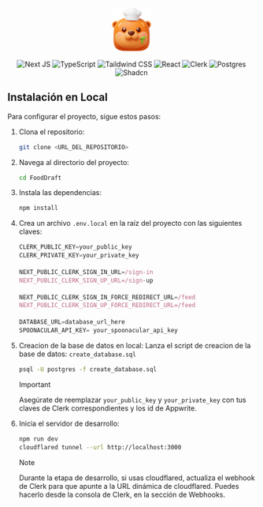 <p align="center">
  <img src="src/images/Logo.png" alt="Logo" width="80">
</p>

<div align="center">

![Next JS](https://img.shields.io/badge/Next-black?style=for-the-badge&logo=next.js&logoColor=white)
![TypeScript](https://img.shields.io/badge/typescript-%23007ACC.svg?style=for-the-badge&logo=typescript&logoColor=white)
![Taildwind CSS](https://img.shields.io/badge/tailwindcss-%2338B2AC.svg?style=for-the-badge&logo=tailwind-css&logoColor=white)
![React](https://img.shields.io/badge/react-%2320232a.svg?style=for-the-badge&logo=react&logoColor=%2361DAFB)
![Clerk](https://img.shields.io/badge/Clerk-indigo?style=for-the-badge&logo=clerk&logoColor=white)
![Postgres](https://img.shields.io/badge/postgres-%23316192.svg?style=for-the-badge&logo=postgresql&logoColor=white)
![Shadcn](https://img.shields.io/badge/shadcn-%23FF0000.svg?style=for-the-badge&logo=shadcn&logoColor=white)

</div>

## Instalación en Local

Para configurar el proyecto, sigue estos pasos:

1. Clona el repositorio:
    ```bash
    git clone <URL_DEL_REPOSITORIO>
    ```

2. Navega al directorio del proyecto:
    ```bash
    cd FoodDraft
    ```

3. Instala las dependencias:
    ```bash
    npm install
    ```

4. Crea un archivo `.env.local` en la raíz del proyecto con las siguientes claves:
    ```typescript
    CLERK_PUBLIC_KEY=your_public_key
    CLERK_PRIVATE_KEY=your_private_key

    NEXT_PUBLIC_CLERK_SIGN_IN_URL=/sign-in
    NEXT_PUBLIC_CLERK_SIGN_UP_URL=/sign-up

    NEXT_PUBLIC_CLERK_SIGN_IN_FORCE_REDIRECT_URL=/feed
    NEXT_PUBLIC_CLERK_SIGN_UP_FORCE_REDIRECT_URL=/feed

    DATABASE_URL=database_url_here
    SPOONACULAR_API_KEY= your_spoonacular_api_key
    ```

5. Creacion de la base de datos en local:
   Lanza el script de creacion de la base de datos: `create_database.sql`
    ```bash
    psql -U postgres -f create_database.sql
    ```


    >[!IMPORTANT]
    > Asegúrate de reemplazar `your_public_key` y `your_private_key` con tus claves de Clerk correspondientes y los id de Appwrite.


6. Inicia el servidor de desarrollo:
    ```bash
    npm run dev
    cloudflared tunnel --url http://localhost:3000
    ```

    >[!NOTE]
    > Durante la etapa de desarrollo, si usas cloudflared, actualiza el webhook de Clerk para que apunte a la URL dinámica de cloudflared. Puedes hacerlo desde la consola de Clerk, en la sección de Webhooks.

